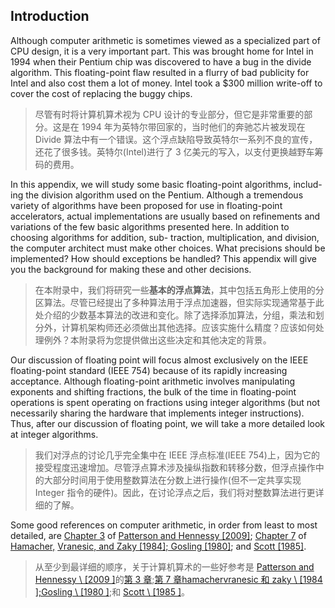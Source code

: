 ## Introduction

Although computer arithmetic is sometimes viewed as a specialized part of CPU design, it is a very important part. This was brought home for Intel in 1994 when their Pentium chip was discovered to have a bug in the divide algorithm. This floating-point flaw resulted in a flurry of bad publicity for Intel and also cost them a lot of money. Intel took a $300 million write-off to cover the cost of replacing the buggy chips.

> 尽管有时将计算机算术视为 CPU 设计的专业部分，但它是非常重要的部分。这是在 1994 年为英特尔带回家的，当时他们的奔驰芯片被发现在 Divide 算法中有一个错误。这个浮点缺陷导致英特尔一系列不良的宣传，还花了很多钱。英特尔(Intel)进行了 3 亿美元的写入，以支付更换越野车筹码的费用。

In this appendix, we will study some basic floating-point algorithms, includ- ing the division algorithm used on the Pentium. Although a tremendous variety of algorithms have been proposed for use in floating-point accelerators, actual implementations are usually based on refinements and variations of the few basic algorithms presented here. In addition to choosing algorithms for addition, sub- traction, multiplication, and division, the computer architect must make other choices. What precisions should be implemented? How should exceptions be handled? This appendix will give you the background for making these and other decisions.

> 在本附录中，我们将研究一些**基本的浮点算法**，其中包括五角形上使用的分区算法。尽管已经提出了多种算法用于浮点加速器，但实际实现通常基于此处介绍的少数基本算法的改进和变化。除了选择添加算法，分组，乘法和划分外，计算机架构师还必须做出其他选择。应该实施什么精度？应该如何处理例外？本附录将为您提供做出这些决定和其他决定的背景。

Our discussion of floating point will focus almost exclusively on the IEEE floating-point standard (IEEE 754) because of its rapidly increasing acceptance. Although floating-point arithmetic involves manipulating exponents and shifting fractions, the bulk of the time in floating-point operations is spent operating on fractions using integer algorithms (but not necessarily sharing the hardware that implements integer instructions). Thus, after our discussion of floating point, we will take a more detailed look at integer algorithms.

> 我们对浮点的讨论几乎完全集中在 IEEE 浮点标准(IEEE 754)上，因为它的接受程度迅速增加。尽管浮点算术涉及操纵指数和转移分数，但浮点操作中的大部分时间用于使用整数算法在分数上进行操作(但不一定共享实现 Integer 指令的硬件)。因此，在讨论浮点之后，我们将对整数算法进行更详细的了解。

Some good references on computer arithmetic, in order from least to most detailed, are [Chapter 3](#_bookmark93) of [Patterson and Hennessy [2009]](#_bookmark830); [Chapter 7](#_bookmark322) of [Hamacher,](#_bookmark817) [Vranesic, and Zaky [1984]; Gosling [1980]](#_bookmark817); and [Scott [1985]](#_bookmark833).

> 从至少到最详细的顺序，关于计算机算术的一些好参考是 [Patterson and Hennessy \ [2009 ]](#_bookmark830)的[第 3 章](#_bookmark93);[第 7 章](#_bookmark322)[hamacher](#_bookmark817)[vranesic 和 zaky \ [1984 ];Gosling \ [1980 ]](#_bookmark817);和 [Scott \ [1985 ]](#_bookmark833)。
